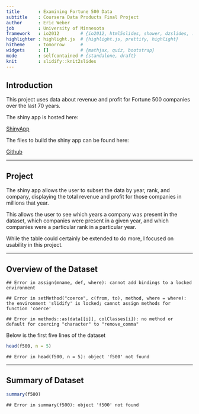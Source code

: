 ```yaml
---
title       : Examining Fortune 500 Data
subtitle    : Coursera Data Products Final Project
author      : Eric Weber
job         : University of Minnesota
framework   : io2012        # {io2012, html5slides, shower, dzslides, ...}
highlighter : highlight.js  # {highlight.js, prettify, highlight}
hitheme     : tomorrow      # 
widgets     : []            # {mathjax, quiz, bootstrap}
mode        : selfcontained # {standalone, draft}
knit        : slidify::knit2slides
---
```


## Introduction

This project uses data about revenue and profit for Fortune 500 companies over the last 70 years.

The shiny app is hosted here: 

[ ShinyApp ](https://ericweber.shinyapps.io/Shiny_Project/)

The files to build the shiny app can be found here: 

[ Github ](https://github.com/webered2009/Shiny_Project_Coursera_Weber)

--- 

## Project 

The shiny app allows the user to subset the data by year, rank, and company, displaying the total revenue and profit for those companies in millions that year.

This allows the user to see which years a company was present in the dataset, which companies were present in a given year, and which companies were a particular rank in a particular year.

While the table could certainly be extended to do more, I focused on usability in this project.

---

## Overview of the Dataset


```
## Error in assign(mname, def, where): cannot add bindings to a locked environment
```

```
## Error in setMethod("coerce", c(from, to), method, where = where): the environment 'slidify' is locked; cannot assign methods for function 'coerce'
```

```
## Error in methods::as(data[[i]], colClasses[i]): no method or default for coercing "character" to "remove_comma"
```

Below is the first five lines of the dataset


```r
head(f500, n = 5)
```

```
## Error in head(f500, n = 5): object 'f500' not found
```

---

## Summary of Dataset


```r
summary(f500)
```

```
## Error in summary(f500): object 'f500' not found
```



